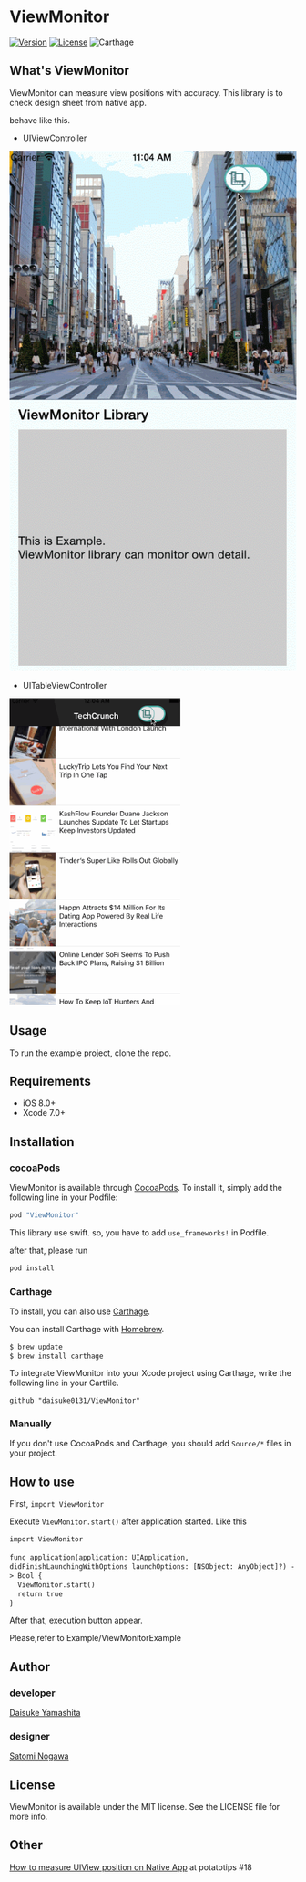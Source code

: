 # ViewMonitor

[![Version](https://img.shields.io/cocoapods/v/ViewMonitor.svg?style=flat)](http://cocoapods.org/pods/ViewMonitor)
[![License](https://img.shields.io/cocoapods/l/ViewMonitor.svg?style=flat)](http://cocoapods.org/pods/ViewMonitor)
![Carthage](https://img.shields.io/badge/Carthage-compatible-4BC51D.svg?style=flat)

## What's ViewMonitor
ViewMonitor can measure view positions with accuracy.
This library is to check design sheet from native app.

behave like this.

- UIViewController

![demo](assets/demo.gif)

- UITableViewController

<img src="assets/table_demo.gif" width=300>

## Usage

To run the example project, clone the repo.

## Requirements
- iOS 8.0+
- Xcode 7.0+

## Installation
### cocoaPods
ViewMonitor is available through [CocoaPods](http://cocoapods.org). To install
it, simply add the following line in your Podfile:
```ruby
pod "ViewMonitor"
```
This library use swift.
so, you have to add `use_frameworks!` in Podfile.

after that, please run 
```ruby
pod install
```
### Carthage
To install, you can also use [Carthage](https://github.com/Carthage/Carthage).

You can install Carthage with [Homebrew](http://brew.sh/).
```
$ brew update
$ brew install carthage
```
To integrate ViewMonitor into your Xcode project using Carthage, write the following line in your Cartfile.
```
github "daisuke0131/ViewMonitor"
```
### Manually
If you don't use CocoaPods and Carthage, you should add `Source/*` files in your project.

## How to use
First, ```import ViewMonitor```

Execute ```ViewMonitor.start()``` after application started. 
Like this
```
import ViewMonitor

func application(application: UIApplication, didFinishLaunchingWithOptions launchOptions: [NSObject: AnyObject]?) -> Bool {
  ViewMonitor.start()
  return true
}
```
After that, execution button appear.

Please,refer to Example/ViewMonitorExample

## Author
### developer
[Daisuke Yamashita](https://github.com/daisuke0131)
### designer
[Satomi Nogawa](https://github.com/stmngw)

## License
ViewMonitor is available under the MIT license. See the LICENSE file for more info.

## Other
[How to measure UIView position on Native App](http://www.slideshare.net/daisukeyamashita180/18potatotips-yamashita) at potatotips #18

